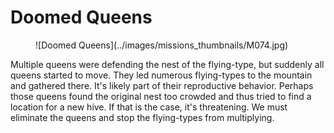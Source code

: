 # Doomed Queens

<figure markdown>
![Doomed Queens](../images/missions_thumbnails/M074.jpg)
</figure>

Multiple queens were defending the nest of the flying-type, but suddenly all queens started to move. They led numerous flying-types to the mountain and gathered there.
It's likely part of their reproductive behavior. Perhaps those queens found the original nest too crowded and thus tried to find a location for a new hive. If that is the case, it's threatening. We must eliminate the queens and stop the flying-types from multiplying.
